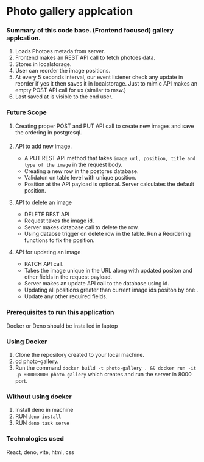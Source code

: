 
# Photo gallery applcation

### Summary of this code base. (Frontend focused) gallery applcation.
1. Loads Photoes metada from server.
2. Frontend makes an REST API call to fetch photoes data.
3. Stores in localstorage.
4. User can reorder the image positions.
5. At every 5 seconds interval, our event listener check any update in reorder if yes it then saves it in localstorage. Just to mimic API makes an empty POST API call for ux (similar to msw.)
6. Last saved at is visible to the end user.

### Future Scope
1. Creating proper POST and PUT API call to create new images and save the ordering in postgresql.
####
2. API to add new image. 
   - A PUT REST API method that takes `image url, position, title and type of the image` in the request body.
   - Creating a new row in the postgres database.
   - Validaton on table level with unique position.
   - Position at the API payload is optional. Server calculates the default position.

4. API to delete an image
   - DELETE REST API
   - Request takes the image id.
   - Server makes database call to delete the row.
   - Using databse trigger on delete row in the table. Run a Reordering functions to fix the position.

5. API for updating an image
   - PATCH API call.
   - Takes the image unique in the URL along with updated positon and other fields in the request payload.
   - Server makes an update API call to the database using id.
   - Updating all positions greater than current image ids positon by one .
   - Update any other required fields.

### Prerequisites to run this application

Docker or Deno should be installed in laptop

### Using Docker

1. Clone the repository created to your local machine.
2. cd photo-gallery.
1. Run the command `docker build -t photo-gallery . && docker run -it -p 8000:8000 photo-gallery` which creates and run the server in 8000 port.

### Without using docker 
1. Install deno in machine
2. RUN `deno install`
3. RUN `deno task serve`


### Technologies used
React, deno, vite, html, css




